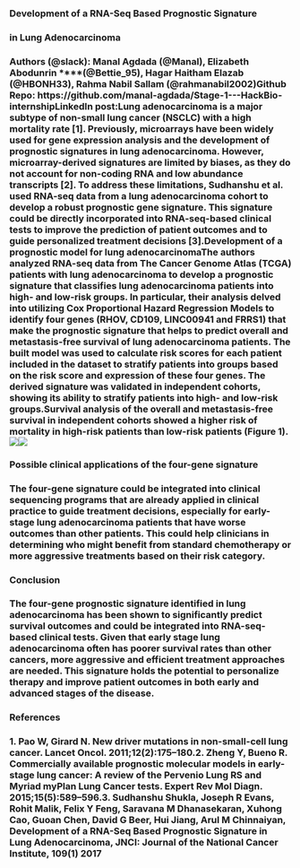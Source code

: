 <!--StartFragment-->


### **Development of a RNA-Seq Based Prognostic Signature**

### **in Lung Adenocarcinoma**

### <!--StartFragment-->Authors (@slack): Manal Agdada (@Manal), Elizabeth Abodunrin ****(@Bettie\_95), Hagar Haitham Elazab (@HBONH33), Rahma Nabil Sallam (@rahmanabil2002)Github Repo: https\://github.com/manal-agdada/Stage-1---HackBio-internshipLinkedIn post:Lung adenocarcinoma is a major subtype of non-small lung cancer (NSCLC) with a high mortality rate \[1]. Previously, microarrays have been widely used for gene expression analysis and the development of prognostic signatures in lung adenocarcinoma. However, microarray-derived signatures are limited by biases, as they do not account for non-coding RNA and low abundance transcripts \[2]. To address these limitations, Sudhanshu et al. used RNA-seq data from a lung adenocarcinoma cohort to develop a robust prognostic gene signature. This signature could be directly incorporated into RNA-seq-based clinical tests to improve the prediction of patient outcomes and to guide personalized treatment decisions \[3].**Development of a prognostic model for lung adenocarcinoma**The authors analyzed RNA-seq data from The Cancer Genome Atlas (TCGA) patients with lung adenocarcinoma to develop a prognostic signature that classifies lung adenocarcinoma patients into high- and low-risk groups. In particular, their analysis delved into utilizing Cox Proportional Hazard Regression Models to identify four genes (RHOV, CD109, LINC00941 and FRRS1) that make the prognostic signature that helps to predict overall and metastasis-free survival of lung adenocarcinoma patients. The built model was used to calculate risk scores for each patient included in the dataset to stratify patients into groups based on the risk score and expression of these four genes. The derived signature was validated in independent cohorts, showing its ability to stratify patients into high- and low-risk groups.Survival analysis of the overall and metastasis-free survival in independent cohorts showed a higher risk of mortality in high-risk patients than low-risk patients (Figure 1).![](https://lh7-rt.googleusercontent.com/docsz/AD_4nXcoWnWboTZnXdJmkVpMNpzRYLDqQmD4UJVbNcSU_o67Y8vem8sgpsje78ptqqJkYrMUbUiFlfXv3BB3AWBrgFyzdjBUii-yLNqOnu8HIExaBrz-z7ffB1oHdZcl6gGFOfGRgOq9APlmOE1km6o6b6vUx2si?key=YLu_DE8OGL6Caiap1UzJTw)![](https://lh7-rt.googleusercontent.com/docsz/AD_4nXeqxTo6nI_fS__4Th_rGQPSVkletiiA8LDbWY8ofSEJOfEdswxPYbon9jdcwjrOrr0ceSBIOzkjTDP9vfX7dWzIN_jeyz7wmuWsE5ACzGJQzOtSKb1UYSVlQOe7ka_TJMcKJqLbEtCnPkJGntxp-dKy15D1?key=YLu_DE8OGL6Caiap1UzJTw)

### **Possible clinical applications of the four-gene signature**

### The four-gene signature could be integrated into clinical sequencing programs that are already applied in clinical practice to guide treatment decisions, especially for early-stage lung adenocarcinoma patients that have worse outcomes than other patients. This could help clinicians in determining who might benefit from standard chemotherapy or more aggressive treatments based on their risk category.

### **Conclusion**

### The four-gene prognostic signature identified in lung adenocarcinoma has been shown to significantly predict survival outcomes and could be integrated into RNA-seq-based clinical tests. Given that early stage lung adenocarcinoma often has poorer survival rates than other cancers, more aggressive and efficient treatment approaches are needed. This signature holds the potential to personalize therapy and improve patient outcomes in both early and advanced stages of the disease.

### **References** 

### 1. Pao W, Girard N. New driver mutations in non-small-cell lung cancer. Lancet Oncol. 2011;12(2):175–180.2. Zheng Y, Bueno R. Commercially available prognostic molecular models in early-stage lung cancer: A review of the Pervenio Lung RS and Myriad myPlan Lung Cancer tests. Expert Rev Mol Diagn. 2015;15(5):589–596.3. Sudhanshu Shukla, Joseph R Evans, Rohit Malik, Felix Y Feng, Saravana M Dhanasekaran, Xuhong Cao, Guoan Chen, David G Beer, Hui Jiang, Arul M Chinnaiyan, Development of a RNA-Seq Based Prognostic Signature in Lung Adenocarcinoma, JNCI: Journal of the National Cancer Institute, 109(1) 2017  <!--EndFragment-->

<!--EndFragment-->
